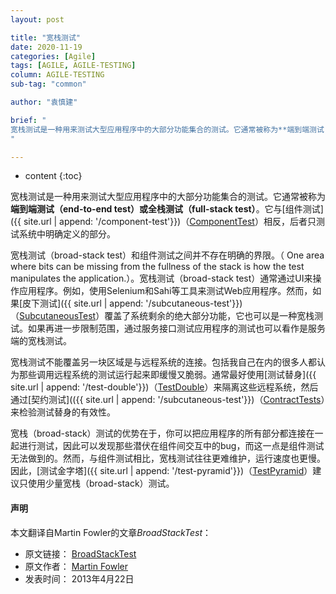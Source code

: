 ```yaml
---
layout: post

title: "宽栈测试"
date: 2020-11-19
categories: [Agile]
tags: [AGILE, AGILE-TESTING]
column: AGILE-TESTING
sub-tag: "common"

author: "袁慎建"

brief: "
宽栈测试是一种用来测试大型应用程序中的大部分功能集合的测试。它通常被称为**端到端测试（end-to-end test）**或**全栈测试（full-stack test）**。它与组件测试相反，后者只测试系统中明确定义的部分。
"

---
```


* content
{:toc}


宽栈测试是一种用来测试大型应用程序中的大部分功能集合的测试。它通常被称为**端到端测试（end-to-end test）**或**全栈测试（full-stack test）**。它与[组件测试]({{ site.url | append: '/component-test'}})（[ComponentTest](https://martinfowler.com/bliki/ComponentTest.html)）相反，后者只测试系统中明确定义的部分。


宽栈测试（broad-stack test）和组件测试之间并不存在明确的界限。（ One area where bits can be missing from the fullness of the stack is how the test manipulates the application.）。宽栈测试（broad-stack test）通常通过UI来操作应用程序。例如，使用Selenium和Sahi等工具来测试Web应用程序。然而，如果[皮下测试]({{ site.url | append: '/subcutaneous-test'}})（[SubcutaneousTest](https://martinfowler.com/bliki/SubcutaneousTest.html)）覆盖了系统剩余的绝大部分功能，它也可以是一种宽栈测试。如果再进一步限制范围，通过服务接口测试应用程序的测试也可以看作是服务端的宽栈测试。


宽栈测试不能覆盖另一块区域是与远程系统的连接。包括我自己在内的很多人都认为那些调用远程系统的测试运行起来即缓慢又脆弱。通常最好使用[测试替身]({{ site.url | append: '/test-double'}})（[TestDouble](https://martinfowler.com/bliki/TestDouble.html)）来隔离这些远程系统，然后通过[契约测试](({{ site.url | append: '/subcutaneous-test'}})（[ContractTests](https://martinfowler.com/bliki/ContractTest.html)）来检验测试替身的有效性。

宽栈（broad-stack）测试的优势在于，你可以把应用程序的所有部分都连接在一起进行测试，因此可以发现那些潜伏在组件间交互中的bug，而这一点是组件测试无法做到的。然而，与组件测试相比，宽栈测试往往更难维护，运行速度也更慢。因此，[测试金字塔]({{ site.url | append: '/test-pyramid'}})（[TestPyramid](https://martinfowler.com/bliki/TestPyramid.html)）建议只使用少量宽栈（broad-stack）测试。


#### 声明
本文翻译自Martin Fowler的文章*BroadStackTest*：
- 原文链接： [BroadStackTest](https://martinfowler.com/bliki/BroadStackTest.html)
- 原文作者： [Martin Fowler](https://martinfowler.com/)
- 发表时间： 2013年4月22日

